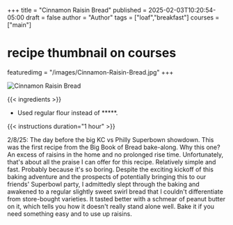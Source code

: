 +++
title = "Cinnamon Raisin Bread"
published = 2025-02-03T10:20:54-05:00
draft = false
author = "Author"
tags = ["loaf","breakfast"]
courses = ["main"]
# recipe thumbnail on courses
featuredimg = "/images/Cinnamon-Raisin-Bread.jpg"
+++

<!-- image used on the recipe schema -->
![Cinnamon Raisin Bread](/images/Cinnamon-Raisin-Bread.jpg)

{{< ingredients >}}

* Used regular flour instead of *****.

{{< instructions duration="1 hour" >}}

2/8/25: The day before the big KC vs Philly Superbown showdown. This was the first recipe from the Big Book of Bread bake-along. Why this one? An excess of raisins in the home and no prolonged rise time. Unfortunately, that's about all the praise I can offer for this recipe. Relatively simple and fast. Probably because it's so boring. Despite the exciting kickoff of this baking adventure and the prospects of potentially bringing this to our friends' Superbowl party, I admittedly slept through the baking and awakened to a regular slightly sweet swirl bread that I couldn't differentiate from store-bought varieties. It tasted better with a schmear of peanut butter on it, which tells you how it doesn't really stand alone well. Bake it if you need something easy and to use up raisins.

